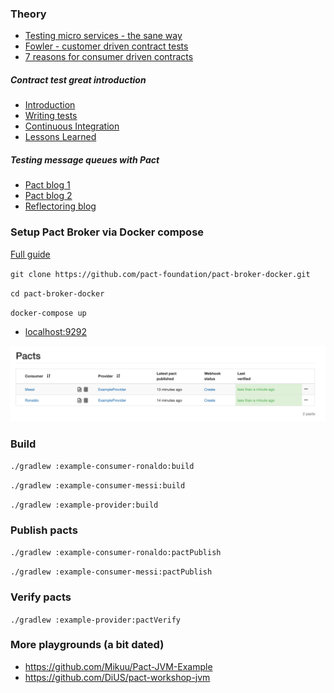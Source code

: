 ### Theory
- [Testing micro services - the sane way](https://medium.com/@copyconstruct/testing-microservices-the-sane-way-9bb31d158c16)
- [Fowler - customer driven contract tests](https://martinfowler.com/articles/consumerDrivenContracts.html)
- [7 reasons for consumer driven contracts](https://reflectoring.io/7-reasons-for-consumer-driven-contracts/)

##### Contract test great introduction
- [Introduction](https://kreuzwerker.de/post/introduction-to-consumer-driven-contract-testing)
- [Writing tests](https://kreuzwerker.de/post/writing-contract-tests-with-pact-in-spring-boot)
- [Continuous Integration](https://kreuzwerker.de/post/integrating-contract-tests-into-build-pipelines-with-pact-broker-and)
- [Lessons Learned](https://kreuzwerker.de/post/contract-tests-lessons-learned)

##### Testing message queues with Pact

- [Pact blog 1](https://dius.com.au/2017/09/22/contract-testing-serverless-and-asynchronous-applications/)
- [Pact blog 2](https://dius.com.au/2018/10/01/contract-testing-serverless-and-asynchronous-applications---part-2/)
- [Reflectoring blog](https://reflectoring.io/cdc-pact-messages/)

### Setup Pact Broker via Docker compose
[Full guide](https://github.com/pact-foundation/pact-broker-docker)

`git clone https://github.com/pact-foundation/pact-broker-docker.git`

`cd pact-broker-docker`

`docker-compose up`

- [localhost:9292](http://localhost:9292)

![alt text](screenshots/pactbroker.png)

### Build
`./gradlew :example-consumer-ronaldo:build`

`./gradlew :example-consumer-messi:build`

`./gradlew :example-provider:build`

### Publish pacts
`./gradlew :example-consumer-ronaldo:pactPublish`

`./gradlew :example-consumer-messi:pactPublish`

### Verify pacts
`./gradlew :example-provider:pactVerify`

### More playgrounds (a bit dated)
- https://github.com/Mikuu/Pact-JVM-Example
- https://github.com/DiUS/pact-workshop-jvm

